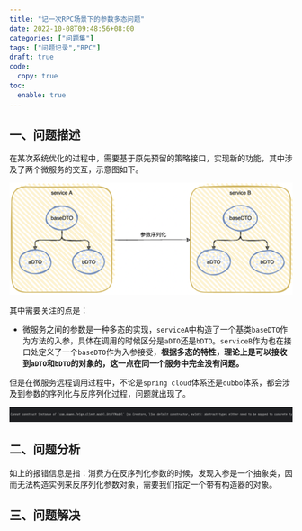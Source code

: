 ```yaml
---
title: "记一次RPC场景下的参数多态问题"
date: 2022-10-08T09:48:56+08:00
categories: ["问题集"]
tags: ["问题记录","RPC"]
draft: true
code:
  copy: true
toc:
  enable: true
---
```


## 一、问题描述

在某次系统优化的过程中，需要基于原先预留的策略接口，实现新的功能，其中涉及了两个微服务的交互，示意图如下。

![image-20221008114143873](../images/image-20221008114143873.png)

其中需要关注的点是：

- 微服务之间的参数是一种多态的实现，`serviceA`中构造了一个基类`baseDTO`作为方法的入参，具体在调用的时候区分是`aDTO`还是`bDTO`。`serviceB`作为也在接口处定义了一个`baseDTO`作为入参接受，**根据多态的特性，理论上是可以接收到`aDTO`和`bDTO`的对象的，这一点在同一个服务中完全没有问题。**

但是在微服务远程调用过程中，不论是`spring cloud`体系还是`dubbo`体系，都会涉及到参数的序列化与反序列化过程，问题就出现了。

![image-20221008154016448](../images/image-20221008154016448.png)

## 二、问题分析

如上的报错信息是指：消费方在反序列化参数的时候，发现入参是一个抽象类，因而无法构造实例来反序列化参数对象，需要我们指定一个带有构造器的对象。

## 三、问题解决
